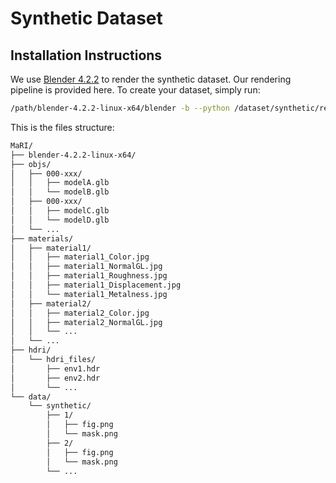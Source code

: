 # Synthetic Dataset

## Installation Instructions
We use [Blender 4.2.2](https://www.blender.org/) to render the synthetic dataset. Our rendering pipeline is provided here. To create your dataset, simply run:
  
```bash
/path/blender-4.2.2-linux-x64/blender -b --python /dataset/synthetic/render.py
```
This is the files structure:
```bash
MaRI/
├── blender-4.2.2-linux-x64/
├── objs/
│   ├── 000-xxx/
│   │   ├── modelA.glb
│   │   └── modelB.glb
│   ├── 000-xxx/
│   │   ├── modelC.glb
│   │   └── modelD.glb
│   └── ...
├── materials/
│   ├── material1/
│   │   ├── material1_Color.jpg
│   │   ├── material1_NormalGL.jpg
│   │   ├── material1_Roughness.jpg
│   │   ├── material1_Displacement.jpg
│   │   └── material1_Metalness.jpg
│   ├── material2/
│   │   ├── material2_Color.jpg
│   │   ├── material2_NormalGL.jpg
│   │   └── ...
│   └── ...
├── hdri/
│   └── hdri_files/
│       ├── env1.hdr
│       ├── env2.hdr
│       └── ...
└── data/
    └── synthetic/
        ├── 1/
        │   ├── fig.png
        │   └── mask.png
        ├── 2/
        │   ├── fig.png
        │   └── mask.png
        └── ...

```
